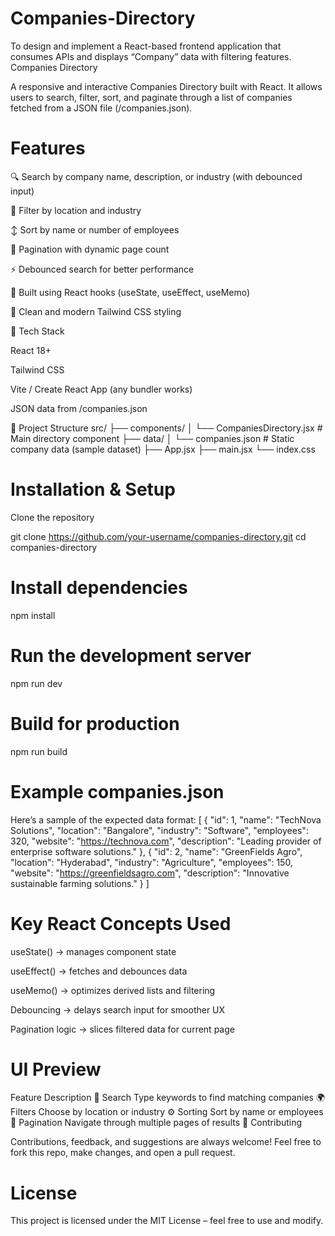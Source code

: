 # Companies-Directory
To design and implement a React-based frontend application that consumes APIs and displays “Company” data with filtering features.
Companies Directory

A responsive and interactive Companies Directory built with React.
It allows users to search, filter, sort, and paginate through a list of companies fetched from a JSON file (/companies.json).

# Features

🔍 Search by company name, description, or industry (with debounced input)

📍 Filter by location and industry

↕️ Sort by name or number of employees

📄 Pagination with dynamic page count

⚡ Debounced search for better performance

🧠 Built using React hooks (useState, useEffect, useMemo)

🎨 Clean and modern Tailwind CSS styling

🧩 Tech Stack

React 18+

Tailwind CSS

Vite / Create React App (any bundler works)

JSON data from /companies.json

📂 Project Structure
src/
 ├── components/
 │    └── CompaniesDirectory.jsx   # Main directory component
 ├── data/
 │    └── companies.json           # Static company data (sample dataset)
 ├── App.jsx
 ├── main.jsx
 └── index.css

# Installation & Setup

Clone the repository

git clone https://github.com/your-username/companies-directory.git
cd companies-directory


# Install dependencies

npm install

# Run the development server

npm run dev


# Build for production

npm run build

# Example companies.json

Here’s a sample of the expected data format:
[
{
"id": 1,
    "name": "TechNova Solutions",
    "location": "Bangalore",
    "industry": "Software",
    "employees": 320,
    "website": "https://technova.com",
    "description": "Leading provider of enterprise software solutions."
  },
{
    "id": 2,
    "name": "GreenFields Agro",
    "location": "Hyderabad",
    "industry": "Agriculture",
    "employees": 150,
    "website": "https://greenfieldsagro.com",
    "description": "Innovative sustainable farming solutions."
}
]

# Key React Concepts Used

useState() → manages component state

useEffect() → fetches and debounces data

useMemo() → optimizes derived lists and filtering

Debouncing → delays search input for smoother UX

Pagination logic → slices filtered data for current page

# UI Preview
Feature	Description
🧠 Search	Type keywords to find matching companies
🌍 Filters	Choose by location or industry
⚙️ Sorting	Sort by name or employees
📑 Pagination	Navigate through multiple pages of results
🤝 Contributing

Contributions, feedback, and suggestions are always welcome!
Feel free to fork this repo, make changes, and open a pull request.

# License
This project is licensed under the MIT License – feel free to use and modify.
